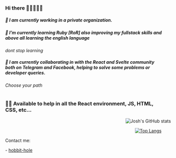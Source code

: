 ### Hi there 👊🏻🙂👍🏻

##### 🔭 I am currently working in a private organization.
##### 🌱 I’m currently learning Ruby [RoR] also improving my fullstack skills and above all learning the english language
*dont stop learning*
##### 👯 I am currently collaborating in with the React and Svelte community both on Telegram and Facebook, helping to solve some problems or developer queries.  
*Choose your path* 
<br>
<br>

### 👊🏼 Available to help in all the React environment, JS, HTML, CSS, etc...  






<div align="center"  style="width:95vw;margin:auto;">
  <div>

  ![Josh's GitHub stats](https://github-readme-stats.vercel.app/api?username=joshmg-77&count_private=true&include_all_commits=true&show_owner=true&show_icons=true&theme=tokyonight)

  </div>

  [![Top Langs](https://github-readme-stats.vercel.app/api/top-langs/?username=joshmg-77&langs_count=6&theme=tokyonight)](https://github.com/joshmg-77/github-readme-stats)

</div>


Contact me: 

<div> 
- <a href="https://en.wikipedia.org/wiki/Hobbit#Lifestyle" title="Hobbit lifestyles">hobbit-hole</a>
</div>
